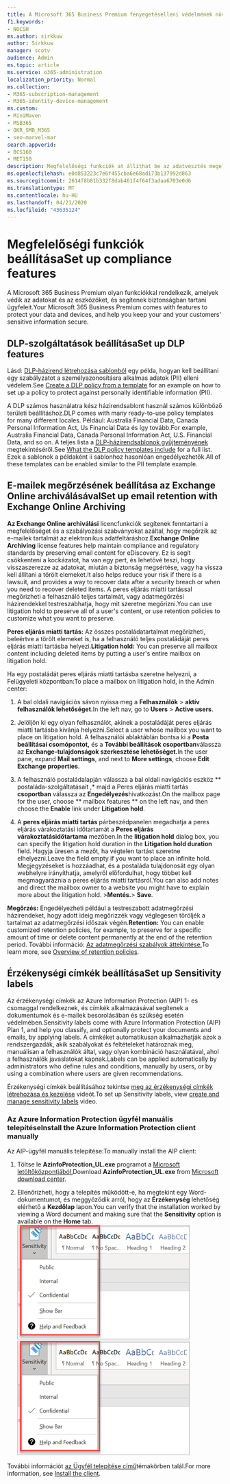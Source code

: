 ```yaml
---
title: A Microsoft 365 Business Premium fenyegetéselleni védelmének növelése
f1.keywords:
- NOCSH
ms.author: sirkkuw
author: Sirkkuw
manager: scotv
audience: Admin
ms.topic: article
ms.service: o365-administration
localization_priority: Normal
ms.collection:
- M365-subscription-management
- M365-identity-device-management
ms.custom:
- MiniMaven
- MSB365
- OKR_SMB_M365
- seo-marvel-mar
search.appverid:
- BCS160
- MET150
description: Megfelelőségi funkciók at állíthat be az adatvesztés megelőzése és az ügyfelek bizalmas adatainak biztonsága érdekében.
ms.openlocfilehash: e0d853223c7e6f455cba6e68ad173b137992d863
ms.sourcegitcommit: 2614f8b81b332f8dab461f4f64f3adaa6703e0d6
ms.translationtype: MT
ms.contentlocale: hu-HU
ms.lasthandoff: 04/21/2020
ms.locfileid: "43635124"
---
```

# <a name="set-up-compliance-features"></a><span data-ttu-id="d4f17-103">Megfelelőségi funkciók beállítása</span><span class="sxs-lookup"><span data-stu-id="d4f17-103">Set up compliance features</span></span>

<span data-ttu-id="d4f17-104">A Microsoft 365 Business Premium olyan funkciókkal rendelkezik, amelyek védik az adatokat és az eszközöket, és segítenek biztonságban tartani ügyfeleit.</span><span class="sxs-lookup"><span data-stu-id="d4f17-104">Your Microsoft 365 Business Premium comes with features to protect your data and devices, and help you keep your and your customers' sensitive information secure.</span></span>

## <a name="set-up-dlp-features"></a><span data-ttu-id="d4f17-105">DLP-szolgáltatások beállítása</span><span class="sxs-lookup"><span data-stu-id="d4f17-105">Set up DLP features</span></span>

<span data-ttu-id="d4f17-106">Lásd: [DLP-házirend létrehozása sablonból](https://support.office.com/article/59414438-99f5-488b-975c-5023f2254369) egy példa, hogyan kell beállítani egy szabályzatot a személyazonosításra alkalmas adatok (PII) elleni védelem.</span><span class="sxs-lookup"><span data-stu-id="d4f17-106">See [Create a DLP policy from a template](https://support.office.com/article/59414438-99f5-488b-975c-5023f2254369) for an example on how to set up a policy to protect against personally identifiable information (PII).</span></span> 
  
<span data-ttu-id="d4f17-107">A DLP számos használatra kész házirendsablont használ számos különböző területi beállításhoz.</span><span class="sxs-lookup"><span data-stu-id="d4f17-107">DLP comes with many ready-to-use policy templates for many different locales.</span></span> <span data-ttu-id="d4f17-108">Például: Australia Financial Data, Canada Personal Information Act, Us Financial Data és így tovább.</span><span class="sxs-lookup"><span data-stu-id="d4f17-108">For example, Australia Financial Data, Canada Personal Information Act, U.S. Financial Data, and so on.</span></span> <span data-ttu-id="d4f17-109">A teljes lista a [DLP-házirendsablonok gyűjteményének](https://support.office.com/article/c2e588d3-8f4f-4937-a286-8c399f28953a) megtekintéséről.</span><span class="sxs-lookup"><span data-stu-id="d4f17-109">See [What the DLP policy templates include](https://support.office.com/article/c2e588d3-8f4f-4937-a286-8c399f28953a) for a full list.</span></span> <span data-ttu-id="d4f17-110">Ezek a sablonok a példaként ii sablonhoz hasonlóan engedélyezhetők.</span><span class="sxs-lookup"><span data-stu-id="d4f17-110">All of these templates can be enabled similar to the PII template example.</span></span> 
  
## <a name="set-up-email-retention-with-exchange-online-archiving"></a><span data-ttu-id="d4f17-111">E-mailek megőrzésének beállítása az Exchange Online archiválásával</span><span class="sxs-lookup"><span data-stu-id="d4f17-111">Set up email retention with Exchange Online Archiving</span></span>

 <span data-ttu-id="d4f17-112">**Az Exchange Online archiválási** licencfunkciók segítenek fenntartani a megfelelőséget és a szabályozási szabványokat azáltal, hogy megőrzik az e-mailek tartalmát az elektronikus adatfeltáráshoz.</span><span class="sxs-lookup"><span data-stu-id="d4f17-112">**Exchange Online Archiving** license features help maintain compliance and regulatory standards by preserving email content for eDiscovery.</span></span> <span data-ttu-id="d4f17-113">Ez is segít csökkenteni a kockázatot, ha van egy pert, és lehetővé teszi, hogy visszaszerezze az adatokat, miután a biztonság megsértése, vagy ha vissza kell állítani a törölt elemeket.</span><span class="sxs-lookup"><span data-stu-id="d4f17-113">It also helps reduce your risk if there is a lawsuit, and provides a way to recover data after a security breach or when you need to recover deleted items.</span></span> <span data-ttu-id="d4f17-114">A peres eljárás miatti tartással megőrizheti a felhasználó teljes tartalmát, vagy adatmegőrzési házirendekkel testreszabhatja, hogy mit szeretne megőrizni.</span><span class="sxs-lookup"><span data-stu-id="d4f17-114">You can use litigation hold to preserve all of a user's content, or use retention policies to customize what you want to preserve.</span></span>
  
<span data-ttu-id="d4f17-115">**Peres eljárás miatti tartás:** Az összes postaládatartalmat megőrizheti, beleértve a törölt elemeket is, ha a felhasználó teljes postaládáját peres eljárás miatti tartásba helyezi.</span><span class="sxs-lookup"><span data-stu-id="d4f17-115">**Litigation hold:** You can preserve all mailbox content including deleted items by putting a user's entire mailbox on litigation hold.</span></span> 
    
<span data-ttu-id="d4f17-116">Ha egy postaládát peres eljárás miatti tartásba szeretne helyezni, a Felügyeleti központban:</span><span class="sxs-lookup"><span data-stu-id="d4f17-116">To place a mailbox on litigation hold, in the Admin center:</span></span>
    
1. <span data-ttu-id="d4f17-117">A bal oldali navigációs sávon nyissa meg a **Felhasználók** \> **aktív felhasználók lehetőséget.**</span><span class="sxs-lookup"><span data-stu-id="d4f17-117">In the left nav, go to **Users** \> **Active users**.</span></span>
    
2. <span data-ttu-id="d4f17-118">Jelöljön ki egy olyan felhasználót, akinek a postaládáját peres eljárás miatti tartásba kívánja helyezni.</span><span class="sxs-lookup"><span data-stu-id="d4f17-118">Select a user whose mailbox you want to place on litigation hold.</span></span> <span data-ttu-id="d4f17-119">A felhasználói ablaktáblán bontsa ki a **Posta beállításai csomópontot,** és a **További beállítások csoportban**válassza az **Exchange-tulajdonságok szerkesztése lehetőséget.**</span><span class="sxs-lookup"><span data-stu-id="d4f17-119">In the user pane, expand **Mail settings**, and next to **More settings**, choose **Edit Exchange properties**.</span></span>
    
3. <span data-ttu-id="d4f17-120">A felhasználó postaládalapján válassza a bal oldali navigációs eszköz \*\* postaláda-szolgáltatásait ,\* majd a Peres eljárás miatti tartás **csoportban** válassza az **Engedélyezés**hivatkozást.</span><span class="sxs-lookup"><span data-stu-id="d4f17-120">On the mailbox page for the user, choose \*\* mailbox features \*\* on the left nav, and then choose the **Enable** link under **Litigation hold**.</span></span>
    
4. <span data-ttu-id="d4f17-121">A **peres eljárás miatti tartás** párbeszédpanelen megadhatja a peres eljárás várakoztatási időtartamát a **Peres eljárás várakoztatásidőtartama** mezőben.</span><span class="sxs-lookup"><span data-stu-id="d4f17-121">In the **litigation hold** dialog box, you can specify the litigation hold duration in the **Litigation hold duration** field.</span></span> <span data-ttu-id="d4f17-122">Hagyja üresen a mezőt, ha végtelen tartást szeretne elhelyezni.</span><span class="sxs-lookup"><span data-stu-id="d4f17-122">Leave the field empty if you want to place an infinite hold.</span></span> <span data-ttu-id="d4f17-123">Megjegyzéseket is hozzáadhat, és a postaláda tulajdonosát egy olyan webhelyre irányíthatja, amelyről előfordulhat, hogy többet kell megmagyaráznia a peres eljárás miatti tartásról.</span><span class="sxs-lookup"><span data-stu-id="d4f17-123">You can also add notes and direct the mailbox owner to a website you might have to explain more about the litigation hold.</span></span> <span data-ttu-id="d4f17-124">\>**Mentés.**</span><span class="sxs-lookup"><span data-stu-id="d4f17-124">\> **Save**.</span></span>
    
<span data-ttu-id="d4f17-125">**Megőrzés:** Engedélyezheti például a testreszabott adatmegőrzési házirendeket, hogy adott ideig megőrizzék vagy véglegesen töröljék a tartalmat az adatmegőrzési időszak végén.</span><span class="sxs-lookup"><span data-stu-id="d4f17-125">**Retention:** You can enable customized retention policies, for example, to preserve for a specific amount of time or delete content permanently at the end of the retention period.</span></span> <span data-ttu-id="d4f17-126">További információ: [Az adatmegőrzési szabályok áttekintése.](https://support.office.com/article/5e377752-700d-4870-9b6d-12bfc12d2423)</span><span class="sxs-lookup"><span data-stu-id="d4f17-126">To learn more, see [Overview of retention policies](https://support.office.com/article/5e377752-700d-4870-9b6d-12bfc12d2423).</span></span>

## <a name="set-up-sensitivity-labels"></a><span data-ttu-id="d4f17-127">Érzékenységi címkék beállítása</span><span class="sxs-lookup"><span data-stu-id="d4f17-127">Set up Sensitivity labels</span></span>

<span data-ttu-id="d4f17-128">Az érzékenységi címkék az Azure Information Protection (AIP) 1- es csomaggal rendelkeznek, és címkék alkalmazásával segítenek a dokumentumok és e-mailek besorolásában és szükség esetén védelmében.</span><span class="sxs-lookup"><span data-stu-id="d4f17-128">Sensitivity labels come with Azure Information Protection (AIP) Plan 1, and help you classify, and optionally protect your documents and emails, by applying labels.</span></span> <span data-ttu-id="d4f17-129">A címkéket automatikusan alkalmazhatják azok a rendszergazdák, akik szabályokat és feltételeket határoznak meg, manuálisan a felhasználók által, vagy olyan kombináció használatával, ahol a felhasználók javaslatokat kapnak.</span><span class="sxs-lookup"><span data-stu-id="d4f17-129">Labels can be applied automatically by administrators who define rules and conditions, manually by users, or by using a combination where users are given recommendations.</span></span>

<span data-ttu-id="d4f17-130">Érzékenységi címkék beállításához tekintse [meg az érzékenységi címkék létrehozása és kezelése](https://support.office.com/article/2fb96b54-7dd2-4f0c-ac8d-170790d4b8b9) videót.</span><span class="sxs-lookup"><span data-stu-id="d4f17-130">To set up Sensitivity labels, view [create and manage sensitivity labels](https://support.office.com/article/2fb96b54-7dd2-4f0c-ac8d-170790d4b8b9) video.</span></span>



### <a name="install-the-azure-information-protection-client-manually"></a><span data-ttu-id="d4f17-131">Az Azure Information Protection ügyfél manuális telepítése</span><span class="sxs-lookup"><span data-stu-id="d4f17-131">Install the Azure Information Protection client manually</span></span>

<span data-ttu-id="d4f17-132">Az AIP-ügyfél manuális telepítése:</span><span class="sxs-lookup"><span data-stu-id="d4f17-132">To manually install the AIP client:</span></span>

1. <span data-ttu-id="d4f17-133">Töltse le **AzinfoProtection_UL.exe** programot a [Microsoft letöltőközpontjából.](https://www.microsoft.com/download/details.aspx?id=53018)</span><span class="sxs-lookup"><span data-stu-id="d4f17-133">Download **AzinfoProtection_UL.exe** from [Microsoft download center](https://www.microsoft.com/download/details.aspx?id=53018).</span></span>
 
2. <span data-ttu-id="d4f17-134">Ellenőrizheti, hogy a telepítés működött-e, ha megtekint egy Word-dokumentumot, és meggyőződik arról, hogy az **Érzékenység** lehetőség elérhető a **Kezdőlap** lapon.</span><span class="sxs-lookup"><span data-stu-id="d4f17-134">You can verify that the installation worked by viewing a Word document and making sure that the **Sensitivity** option is available on the **Home** tab.</span></span>
<br/><span data-ttu-id="d4f17-135">![A Védelem lap legördülő menüje Egy Word-dokumentumban](../media/word-sensitivity.png)</span><span class="sxs-lookup"><span data-stu-id="d4f17-135">![Protection tab drop-down in a Word document.](../media/word-sensitivity.png)</span></span>

<span data-ttu-id="d4f17-136">További információt [az Ügyfél telepítése című](https://docs.microsoft.com/azure/information-protection/infoprotect-tutorial-step3)témakörben talál.</span><span class="sxs-lookup"><span data-stu-id="d4f17-136">For more information, see [Install the client](https://docs.microsoft.com/azure/information-protection/infoprotect-tutorial-step3).</span></span>
